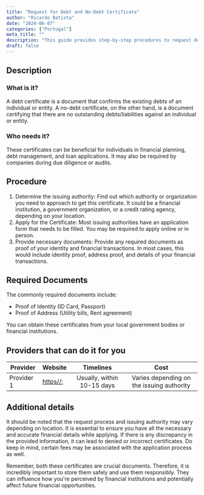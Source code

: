```yaml
---
title: "Request for Debt and No-Debt Certificate"
author: "Ricardo Batista"
date: "2024-06-07"
categories: ["Portugal"]
meta_title: ""
description: "This guide provides step-by-step procedures to request debt and no-debt certificates."
draft: false
---
```


## Description
### What is it?
A debt certificate is a document that confirms the existing debts of an individual or entity. A no-debt certificate, on the other hand, is a document certifying that there are no outstanding debts/liabilities against an individual or entity.

### Who needs it?
These certificates can be beneficial for individuals in financial planning, debt management, and loan applications. It may also be required by companies during due diligence or audits.

## Procedure
1. Determine the issuing authority: Find out which authority or organization you need to approach to get this certificate. It could be a financial institution, a government organization, or a credit rating agency, depending on your location.
2. Apply for the Certificate: Most issuing authorities have an application form that needs to be filled. You may be required to apply online or in person.
3. Provide necessary documents: Provide any required documents as proof of your identity and financial transactions. In most cases, this would include identity proof, address proof, and details of your financial transactions.

## Required Documents
The commonly required documents include:
- Proof of Identity (ID Card, Passport)
- Proof of Address (Utility bills, Rent agreement)
  
You can obtain these certificates from your local government bodies or financial institutions.

## Providers that can do it for you


| Provider        |     Website     |     Timelines    |       Cost      |
| --------------- | --------------- |  :-------------: | :-------------: |
| Provider 1      |      [https//:](https://example.com)         |      Usually, within 10-15 days      |        Varies depending on the issuing authority       |


## Additional details
It should be noted that the request process and issuing authority may vary depending on location. It is essential to ensure you have all the necessary and accurate financial details while applying. If there is any discrepancy in the provided information, it can lead to denied or incorrect certificates. Do keep in mind, certain fees may be associated with the application process as well.

Remember, both these certificates are crucial documents. Therefore, it is incredibly important to store them safely and use them responsibly. They can influence how you're perceived by financial institutions and potentially affect future financial opportunities.